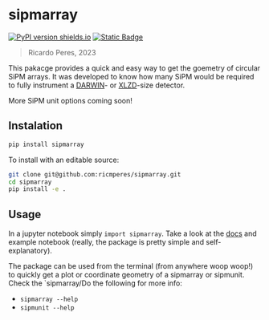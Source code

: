 # sipmarray

[![PyPI version shields.io](https://img.shields.io/pypi/v/sipmarray.svg)](https://pypi.org/project/sipmarray/) [![Static Badge](https://img.shields.io/badge/Docs-%235F9EA0)](https://ricmperes.github.io/sipmarray/)

> Ricardo Peres, 2023

This pakacge provides a quick and easy way to get the goemetry of circular SiPM arrays. It was developed to know how many SiPM would be required to fully instrument a [DARWIN](https://darwin.physik.uzh.ch/)- or [XLZD](https://xlzd.org/)-size detector.

More SiPM unit options coming soon!

## Instalation
```bash
pip install sipmarray
```

To install with an editable source:

```bash
git clone git@github.com:ricmperes/sipmarray.git
cd sipmarray 
pip install -e .
```

## Usage

In a jupyter notebook simply `import sipmarray`. Take a look at the [docs](https://ricmperes.github.io/sipmarray/) and example notebook (really, the package is pretty simple and self-explanatory).

The package can be used from the terminal (from anywhere woop woop!) to quickly get a plot or coordinate geometry of a sipmarray or sipmunit. Check the `sipmarray/Do the following for more info: 
  * `sipmarray --help`
  * `sipmunit --help`
